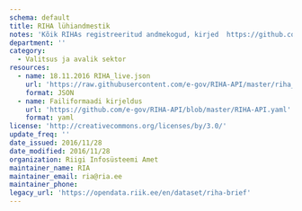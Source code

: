 ```yaml
---
schema: default
title: RIHA lühiandmestik
notes: 'Kõik RIHAs registreeritud andmekogud, kirjed  https://github.com/e-gov/RIHA-API/blob/master/RIHA-API.yaml järgi'
department: ''
category:
  - Valitsus ja avalik sektor
resources:
  - name: 18.11.2016 RIHA_live.json
    url: 'https://raw.githubusercontent.com/e-gov/RIHA-API/master/riha_live.json'
    format: JSON
  - name: Failiformaadi kirjeldus
    url: 'https://github.com/e-gov/RIHA-API/blob/master/RIHA-API.yaml'
    format: yaml
license: 'http://creativecommons.org/licenses/by/3.0/'
update_freq: ''
date_issued: 2016/11/28
date_modified: 2016/11/28
organization: Riigi Infosüsteemi Amet
maintainer_name: RIA
maintainer_email: ria@ria.ee
maintainer_phone:
legacy_url: 'https://opendata.riik.ee/en/dataset/riha-brief'
---
```

